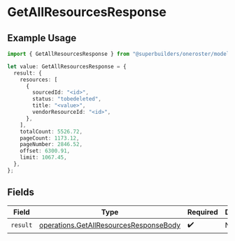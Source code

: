 # GetAllResourcesResponse

## Example Usage

```typescript
import { GetAllResourcesResponse } from "@superbuilders/oneroster/models/operations";

let value: GetAllResourcesResponse = {
  result: {
    resources: [
      {
        sourcedId: "<id>",
        status: "tobedeleted",
        title: "<value>",
        vendorResourceId: "<id>",
      },
    ],
    totalCount: 5526.72,
    pageCount: 1173.12,
    pageNumber: 2846.52,
    offset: 6300.91,
    limit: 1067.45,
  },
};
```

## Fields

| Field                                                                                            | Type                                                                                             | Required                                                                                         | Description                                                                                      |
| ------------------------------------------------------------------------------------------------ | ------------------------------------------------------------------------------------------------ | ------------------------------------------------------------------------------------------------ | ------------------------------------------------------------------------------------------------ |
| `result`                                                                                         | [operations.GetAllResourcesResponseBody](../../models/operations/getallresourcesresponsebody.md) | :heavy_check_mark:                                                                               | N/A                                                                                              |